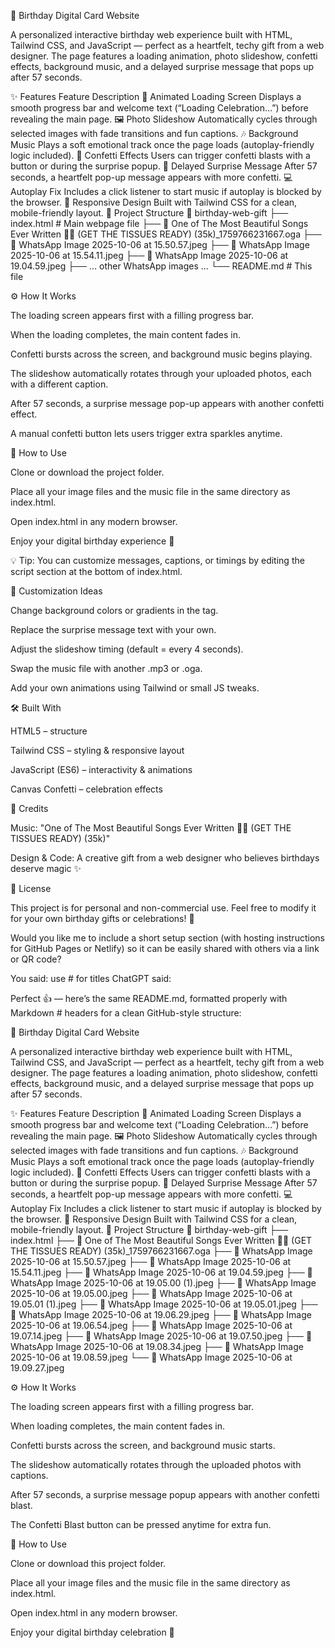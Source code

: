 🎂 Birthday Digital Card Website

A personalized interactive birthday web experience built with HTML, Tailwind CSS, and JavaScript — perfect as a heartfelt, techy gift from a web designer.
The page features a loading animation, photo slideshow, confetti effects, background music, and a delayed surprise message that pops up after 57 seconds.

✨ Features
Feature	Description
🎈 Animated Loading Screen	Displays a smooth progress bar and welcome text (“Loading Celebration…”) before revealing the main page.
🖼️ Photo Slideshow	Automatically cycles through selected images with fade transitions and fun captions.
🎶 Background Music	Plays a soft emotional track once the page loads (autoplay-friendly logic included).
🎊 Confetti Effects	Users can trigger confetti blasts with a button or during the surprise popup.
💌 Delayed Surprise Message	After 57 seconds, a heartfelt pop-up message appears with more confetti.
💻 Autoplay Fix	Includes a click listener to start music if autoplay is blocked by the browser.
🌈 Responsive Design	Built with Tailwind CSS for a clean, mobile-friendly layout.
🧩 Project Structure
📁 birthday-web-gift
├── index.html                 # Main webpage file
├── 🎵 One of The Most Beautiful Songs Ever Written 🥹😭 (GET THE TISSUES READY) (35k)_1759766231667.oga
├── 📸 WhatsApp Image 2025-10-06 at 15.50.57.jpeg
├── 📸 WhatsApp Image 2025-10-06 at 15.54.11.jpeg
├── 📸 WhatsApp Image 2025-10-06 at 19.04.59.jpeg
├── ... other WhatsApp images ...
└── README.md                  # This file

⚙️ How It Works

The loading screen appears first with a filling progress bar.

When the loading completes, the main content fades in.

Confetti bursts across the screen, and background music begins playing.

The slideshow automatically rotates through your uploaded photos, each with a different caption.

After 57 seconds, a surprise message pop-up appears with another confetti effect.

A manual confetti button lets users trigger extra sparkles anytime.

🚀 How to Use

Clone or download the project folder.

Place all your image files and the music file in the same directory as index.html.

Open index.html in any modern browser.

Enjoy your digital birthday experience 🎉

💡 Tip: You can customize messages, captions, or timings by editing the script section at the bottom of index.html.

🎨 Customization Ideas

Change background colors or gradients in the <body> tag.

Replace the surprise message text with your own.

Adjust the slideshow timing (default = every 4 seconds).

Swap the music file with another .mp3 or .oga.

Add your own animations using Tailwind or small JS tweaks.

🛠️ Built With

HTML5 – structure

Tailwind CSS – styling & responsive layout

JavaScript (ES6) – interactivity & animations

Canvas Confetti – celebration effects

💖 Credits

Music: "One of The Most Beautiful Songs Ever Written 🥹😭 (GET THE TISSUES READY) (35k)"

Design & Code: A creative gift from a web designer who believes birthdays deserve magic ✨

📜 License

This project is for personal and non-commercial use.
Feel free to modify it for your own birthday gifts or celebrations! 🎁

Would you like me to include a short setup section (with hosting instructions for GitHub Pages or Netlify) so it can be easily shared with others via a link or QR code?

You said:
use # for titles
ChatGPT said:

Perfect 👍 — here’s the same README.md, formatted properly with Markdown # headers for a clean GitHub-style structure:

🎂 Birthday Digital Card Website

A personalized interactive birthday web experience built with HTML, Tailwind CSS, and JavaScript — perfect as a heartfelt, techy gift from a web designer.
The page features a loading animation, photo slideshow, confetti effects, background music, and a delayed surprise message that pops up after 57 seconds.

✨ Features
Feature	Description
🎈 Animated Loading Screen	Displays a smooth progress bar and welcome text (“Loading Celebration…”) before revealing the main page.
🖼️ Photo Slideshow	Automatically cycles through selected images with fade transitions and fun captions.
🎶 Background Music	Plays a soft emotional track once the page loads (autoplay-friendly logic included).
🎊 Confetti Effects	Users can trigger confetti blasts with a button or during the surprise popup.
💌 Delayed Surprise Message	After 57 seconds, a heartfelt pop-up message appears with more confetti.
💻 Autoplay Fix	Includes a click listener to start music if autoplay is blocked by the browser.
🌈 Responsive Design	Built with Tailwind CSS for a clean, mobile-friendly layout.
🧩 Project Structure
📁 birthday-web-gift
├── index.html
├── 🎵 One of The Most Beautiful Songs Ever Written 🥹😭 (GET THE TISSUES READY) (35k)_1759766231667.oga
├── 📸 WhatsApp Image 2025-10-06 at 15.50.57.jpeg
├── 📸 WhatsApp Image 2025-10-06 at 15.54.11.jpeg
├── 📸 WhatsApp Image 2025-10-06 at 19.04.59.jpeg
├── 📸 WhatsApp Image 2025-10-06 at 19.05.00 (1).jpeg
├── 📸 WhatsApp Image 2025-10-06 at 19.05.00.jpeg
├── 📸 WhatsApp Image 2025-10-06 at 19.05.01 (1).jpeg
├── 📸 WhatsApp Image 2025-10-06 at 19.05.01.jpeg
├── 📸 WhatsApp Image 2025-10-06 at 19.06.29.jpeg
├── 📸 WhatsApp Image 2025-10-06 at 19.06.54.jpeg
├── 📸 WhatsApp Image 2025-10-06 at 19.07.14.jpeg
├── 📸 WhatsApp Image 2025-10-06 at 19.07.50.jpeg
├── 📸 WhatsApp Image 2025-10-06 at 19.08.34.jpeg
├── 📸 WhatsApp Image 2025-10-06 at 19.08.59.jpeg
└── 📸 WhatsApp Image 2025-10-06 at 19.09.27.jpeg

⚙️ How It Works

The loading screen appears first with a filling progress bar.

When loading completes, the main content fades in.

Confetti bursts across the screen, and background music starts.

The slideshow automatically rotates through the uploaded photos with captions.

After 57 seconds, a surprise message popup appears with another confetti blast.

The Confetti Blast button can be pressed anytime for extra fun.

🚀 How to Use

Clone or download this project folder.

Place all your image files and the music file in the same directory as index.html.

Open index.html in any modern browser.

Enjoy your digital birthday celebration 🎉